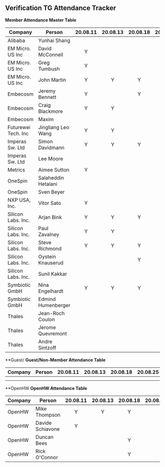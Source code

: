 ## Verification TG Attendance Tracker

**Member Attendance Master Table**

| Company             |  Person            |20.08.11|20.08.13|20.08.18|20.08.25|20.08.27|20.09.01|20.09.08|20.09.10|20.09.15|20.09.22|20.09.29|20.MM.DD|
|---------------------|--------------------|:------:|:------:|:------:|:------:|:------:|:------:|:------:|:------:|:------:|:------:|:------:|:------:|
| Alibaba             | Yunhai Shang       |        |        |        |        |    Y   |        |        |        |        |        |        |        |
| EM Micro. US Inc    | David McConnell    | Y      |        |        |        |        |    Y   |        |        |   Y    |   Y    |        |        |
| EM Micro. US Inc    | Greg Tumbush       | Y      |        |        |        |    Y   |    Y   |   Y    |   Y    |   Y    |   Y    |   Y    |        |
| EM Micro. US Inc    | John Martin        | Y      |   Y    |    Y   |        |    Y   |    Y   |   Y    |   Y    |   Y    |   Y    |   Y    |        |
| Embecosm            | Jeremy Bennett     | Y      |        |    Y   |        |        |    Y   |   Y    |   Y    |        |        |        |        |
| Embecosm            | Craig Blackmore    | Y      |   Y    |        |        |        |        |        |        |        |   Y    |   Y    |        |
| Embecosm            | Maxim              |        |        |        |        |        |        |        |        |   Y    |        |        |        |
| Futurewei Tech. Inc | Jingliang Leo Wang | Y      |   Y    |        |        |    Y   |    Y   |   Y    |   Y    |   Y    |        |        |        |
| Imperas Sw. Ltd     | Simon Davidmann    | Y      |   Y    |    Y   |        |        |    Y   |        |   Y    |   Y    |   Y    |   Y    |        |
| Imperas Sw. Ltd     | Lee Moore          |        |        |        |    Y   |        |        |   Y    |        |   Y    |   Y    |   Y    |        |
| Metrics             | Aimee Sutton       | Y      |        |        |    Y   |        |    Y   |   Y    |        |   Y    |   Y    |   Y    |        |
| OneSpin             | Salaheddin Hetalani|        |        |        |    Y   |        |    Y   |   Y    |        |        |        |   Y    |        |
| OneSpin             | Sven Beyer         |        |        |        |        |        |        |   Y    |        |   Y    |   Y    |        |        |
| NXP USA, Inc.       | Vitor Sato         | Y      |        |        |        |        |        |        |        |        |        |        |        |
| Silicon Labs. Inc.  | Arjan Bink         | Y      |   Y    |    Y   |        |        |    Y   |        |        |    Y   |   Y    |        |        |
| Silicon Labs. Inc.  | Paul Zavalney      | Y      |   Y    |        |        |        |    Y   |   Y    |   Y    |    Y   |   Y    |   Y    |        |
| Silicon Labs. Inc.  | Steve Richmond     | Y      |   Y    |    Y   |        |    Y   |    Y   |   Y    |   Y    |    Y   |   Y    |   Y    |        |
| Silicon Labs. Inc.  | Oystein Knauserud  |        |        |    Y   |        |        |    Y   |        |        |    Y   |   Y    |   Y    |        |
| Silicon Labs. Inc.  | Sunil Kakkar       |        |        |        |        |        |        |        |        |        |   Y    |   Y    |        |
| Symbiotic GmbH      | Nina Engelhardt    | Y      |   Y    |    Y   |        |        |        |   Y    |   Y    |    Y   |   Y    |   Y    |        |
| Symbiotic GmbH      | Edmind Humenberger |        |        |        |        |        |        |        |        |        |        |   Y    |        |
| Thales              | Jean-Roch Coulon   |        |        |        |        |        |        |        |   Y    |        |        |        |        |
| Thales              | Jerome Quevremont  |        |        |        |        |        |        |        |   Y    |        |        |        |        |
| Thales              | Andre Sintzoff     |        |        |        |        |        |        |        |   Y    |        |        |        |        |

**Guest/
**Guest/Non-Member Attendance Table**

| Company             |  Person            |20.08.11|20.08.13|20.08.18|20.08.25|20.08.27|20.MM.DD|20.MM.DD|
|---------------------|--------------------|:------:|:------:|:------:|:------:|:------:|:------:|:------:|
|                     |                    |        |        |        |        |        |        |        |
|                     |                    |        |        |        |        |        |        |        |

**OpenHW
**OpenHW Attendance Table**


| Company             |  Person            |20.08.11|20.08.13|20.08.18|20.08.25|20.08.27|20.09.08|20.09.10|20.09.15|20.09.22|20.09.29|20.MM.DD|
|---------------------|--------------------|:------:|:------:|:------:|:------:|:------:|:------:|:------:|:------:|:------:|:------:|:------:|
| OpenHW              | Mike Thompson      | Y      |    Y   |   Y    |        |    Y   |    Y   |    Y   |    Y   |    Y   |   Y    |        |
| OpenHW              | Davide Schiavone   | Y      |        |        |        |        |        |        |        |        |        |        |
| OpenHW              | Duncan Bees        |        |        |   Y    |        |        |        |        |        |    Y   |        |        |
| OpenHW              | Rick O'Connor      |        |        |   Y    |        |        |    Y   |        |        |    Y   |   Y    |        |
